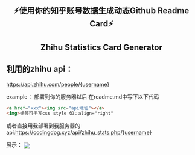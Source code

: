 <p align="center">
  <h2 align="center">⚡使用你的知乎账号数据生成动态Github Readme Card⚡</h2>
  <h2 align="center">Zhihu Statistics Card Generator</h2>
</p>

## 利用的zhihu api：
https://api.zhihu.com/people/{username}

example：
部署到你的服务器以后 在readme.md中写下以下代码

```md
<a href="xxx"><img src="api地址"></a>
<img>标签可手写css style 如：align="right"
```
或者直接用我部署到我服务器的api:https://codingdog.xyz/api/zhihu_stats.php/{username}


展示：
<a href="https://www.zhihu.com/people/qaucodingdog"><img src="https://www.codingdog.xyz/api/zhihu_stats.php?username=qaucodingdog" align="center"></a>
